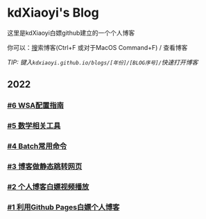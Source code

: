 # kdXiaoyi's Blog
这里是kdXiaoyi白嫖github建立的一个个人博客

你可以：[搜](/search.html)索博客(Ctrl+F 或对于MacOS Command+F) / 查看博客

_TIP: 键入`kdxiaoyi.github.io/blogs/[年份]/[BLOG序号]/`快速打开博客_
## 2022
### [#6 WSA配置指南](/blogs/2022/6)
### [#5 数学相关工具](/blogs/2022/5)
### [#4 Batch常用命令](/blogs/2022/4)
### [#3 博客做静态跳转网页](/blogs/2022/3)
### [#2 个人博客白嫖视频播放](/blogs/2022/2)
### [#1 利用Github Pages白嫖个人博客](/blogs/2022/1)